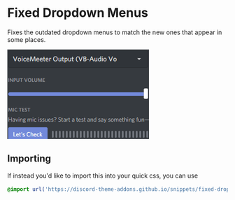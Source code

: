 # Fixed Dropdown Menus
Fixes the outdated dropdown menus to match the new ones that appear in some places.

![preview](https://raw.githubusercontent.com/Discord-Theme-Addons/snippets/master/assets/screenshots/fixed-dropdown-menus.gif)

## Importing
If instead you'd like to import this into your quick css, you can use
```css
@import url('https://discord-theme-addons.github.io/snippets/fixed-dropdown-menus/index.css');
```